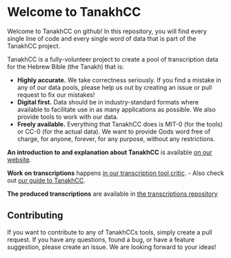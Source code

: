 # Welcome to TanakhCC

Welcome to TanakhCC on github!
In this repository, you will find every single line of code and every single word of data that is part of the TanakhCC project.

TanakhCC is a fully-volunteer project to create a pool of transcription data for the Hebrew Bible (the Tanakh) that is:
- **Highly accurate.** We take correctness seriously.
  If you find a mistake in any of our data pools, please help us out by creating an issue or pull request to fix our mistakes!
- **Digital first.**
  Data should be in industry-standard formats where available to facilitate use in as many applications as possible.
  We also provide tools to work with our data.
- **Freely available.**
  Everything that TanakhCC does is MIT-0 (for the tools) or CC-0 (for the actual data).
  We want to provide Gods word free of charge, for anyone, forever, for any purpose, without any restrictions.


**An introduction to and explanation about TanakhCC** is available [on our website](https://tanakhcc.org).

**Work on transcriptions** happens [in our transcription tool critic](https://critic.tanakhcc.org).
    - Also check out [our guide to TanakhCC](https://guide.tanakhcc.org).

**The produced transcriptions** are available in [the transcriptions repository](https://github.com/tanakhcc/transcriptions)

## Contributing
If you want to contribute to any of TanakhCCs tools, simply create a pull request.
If you have any questions, found a bug, or have a feature suggestion, please create an issue. We are looking forward to your ideas!
